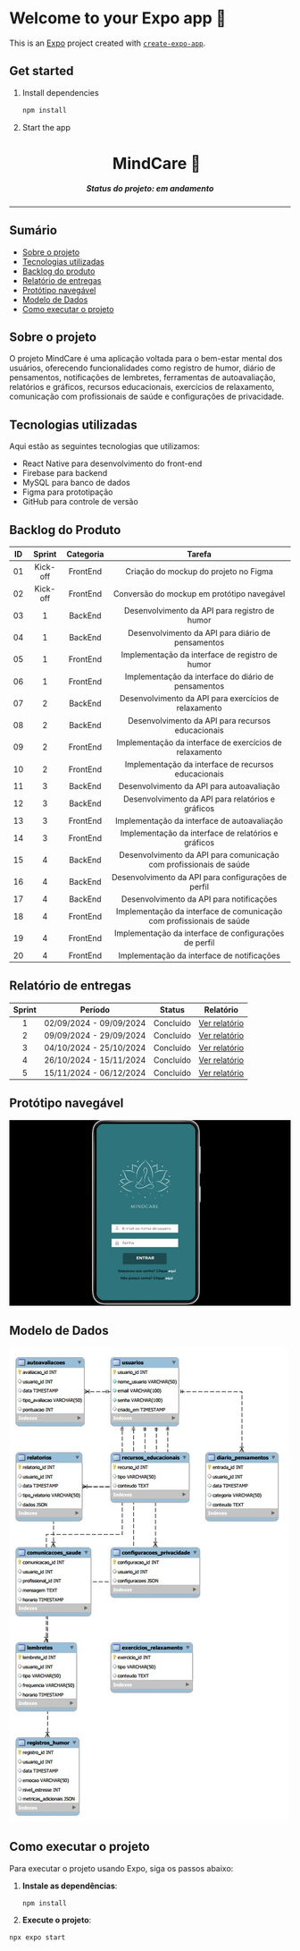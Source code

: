 # Welcome to your Expo app 👋

This is an [Expo](https://expo.dev) project created with [`create-expo-app`](https://www.npmjs.com/package/create-expo-app).

## Get started

1. Install dependencies

   ```bash
   npm install
   ```

2. Start the app<h1 align="center">MindCare 🎯</h1>
<H5 align="center"> Status do projeto: em andamento </H5>

<hr> 

## Sumário

- [Sobre o projeto](#Sobre-o-projeto)
- [Tecnologias utilizadas](#Tecnologias-utilizadas)
- [Backlog do produto](#Backlog-do-produto)
- [Relatório de entregas](#Relatório-de-entregas)
- [Protótipo navegável](#Protótipo-navegável)
- [Modelo de Dados](#Modelo-de-Dados)
- [Como executar o projeto](#Como-executar-o-projeto)

## Sobre o projeto

O projeto MindCare é uma aplicação voltada para o bem-estar mental dos usuários, oferecendo funcionalidades como registro de humor, diário de pensamentos, notificações de lembretes, ferramentas de autoavaliação, relatórios e gráficos, recursos educacionais, exercícios de relaxamento, comunicação com profissionais de saúde e configurações de privacidade.

## Tecnologias utilizadas

Aqui estão as seguintes tecnologias que utilizamos:
- React Native para desenvolvimento do front-end
- Firebase para backend
- MySQL para banco de dados
- Figma para prototipação
- GitHub para controle de versão

## Backlog do Produto

| ID  | Sprint | Categoria | Tarefa |
|:---:|:------:|:---------:|:------:|
| 01  | Kick-off      | FrontEnd  | Criação do mockup do projeto no Figma |    
| 02  | Kick-off      | FrontEnd  | Conversão do mockup em protótipo navegável | 
| 03  | 1      | BackEnd   | Desenvolvimento da API para registro de humor | 
| 04  | 1      | BackEnd   | Desenvolvimento da API para diário de pensamentos | 
| 05  | 1      | FrontEnd  | Implementação da interface de registro de humor | 
| 06  | 1      | FrontEnd  | Implementação da interface do diário de pensamentos | 
| 07  | 2      | BackEnd   | Desenvolvimento da API para exercícios de relaxamento |
| 08  | 2      | BackEnd   | Desenvolvimento da API para recursos educacionais | 
| 09  | 2      | FrontEnd  | Implementação da interface de exercícios de relaxamento | 
| 10  | 2      | FrontEnd  | Implementação da interface de recursos educacionais |  
| 11  | 3      | BackEnd   | Desenvolvimento da API para autoavaliação | 
| 12  | 3      | BackEnd   | Desenvolvimento da API para relatórios e gráficos | 
| 13  | 3      | FrontEnd  | Implementação da interface de autoavaliação |
| 14  | 3      | FrontEnd  | Implementação da interface de relatórios e gráficos |
| 15  | 4      | BackEnd   | Desenvolvimento da API para comunicação com profissionais de saúde | 
| 16  | 4      | BackEnd   | Desenvolvimento da API para configurações de perfil | 
| 17  | 4      | BackEnd   | Desenvolvimento da API para notificações | 
| 18  | 4      | FrontEnd  | Implementação da interface de comunicação com profissionais de saúde | 
| 19  | 4      | FrontEnd  | Implementação da interface de configurações de perfil |
| 20  | 4      | FrontEnd  | Implementação da interface de notificações |  

## Relatório de entregas

| Sprint | Período | Status | Relatório |
|:-----:|:----------:|:---------:|:---------:|
| 1 | 02/09/2024 - 09/09/2024 | Concluído | [Ver relatório](#Kick-off)|
| 2 | 09/09/2024 - 29/09/2024 | Concluído | [Ver relatório](https://github.com/Katianefatec/MindCare/tree/sprint-1)|
| 3 | 04/10/2024 - 25/10/2024 | Concluído | [Ver relatório](https://github.com/Katianefatec/MindCare/tree/sprint-2)| 
| 4 | 26/10/2024 - 15/11/2024 | Concluído | [Ver relatório](https://github.com/Katianefatec/MindCare/tree/sprint-3)|
| 5 | 15/11/2024 - 06/12/2024 | Concluído | [Ver relatório](https://github.com/Katianefatec/MindCare/tree/sprint-4)|

## Protótipo navegável

[![Protótipo MindCare](doc/assets/prototipo.jpg)](https://www.figma.com/proto/gaXVVA2U5GE9fN5eV7eZlH/MindCare?node-id=202-4&node-type=FRAME&t=VeZMjJBzqGrUvI4Y-1&scaling=scale-down&content-scaling=fixed&page-id=0%3A1&starting-point-node-id=223%3A58)

## Modelo de Dados

<img src="/doc/assets/modeloLogico.jpg" alt="Modelo Lógico do Banco de Dados">

## Como executar o projeto

Para executar o projeto usando Expo, siga os passos abaixo:

1. **Instale as dependências**:

   ```bash
   npm install

2.  **Execute o projeto**:

   ```bash
   npx expo start




  